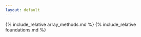 ```yaml
---
layout: default
---
```


{% include_relative array_methods.md %}
{% include_relative foundations.md %}
